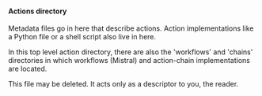 #### Actions directory

Metadata files go in here that describe actions. Action implementations like a Python file or a shell script also live in here.

In this top level action directory, there are also the 'workflows' and 'chains' directories in which workflows (Mistral) and action-chain implementations are located.

This file may be deleted. It acts only as a descriptor to you, the reader.
